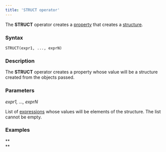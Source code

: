 ```yaml
---
title: 'STRUCT operator'
---
```


The **STRUCT** operator creates a [property](Properties.md) that creates a [structure](Structure_operations_STRUCT_.md).

### Syntax

    STRUCT(expr1, ..., exprN)   

### Description

The **STRUCT** operator creates a property whose value will be a structure created from the objects passed. 

### Parameters

*expr1, ..., exprN*

List of [expressions](Expression.md) whose values will be elements of the structure. The list cannot be empty.

### Examples



**  
**
